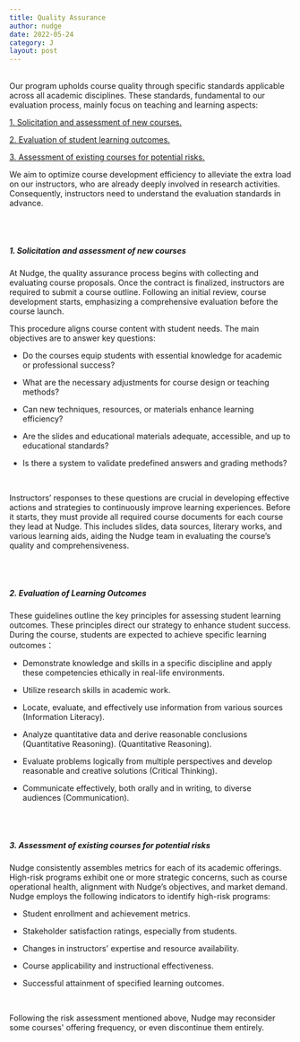```yaml
---
title: Quality Assurance
author: nudge
date: 2022-05-24
category: J
layout: post
---
```


<br>
Our program upholds course quality through specific standards applicable across all academic disciplines. These standards, fundamental to our evaluation process, mainly focus on teaching and learning aspects:

<u>1. Solicitation and assessment of new courses.</u>

<u>2. Evaluation of student learning outcomes.</u>

<u>3. Assessment of existing courses for potential risks.</u>

We aim to optimize course development efficiency to alleviate the extra load on our instructors, who are already deeply involved in research activities. Consequently, instructors need to understand the evaluation standards in advance.

<br>
<br>

##### 1.	Solicitation and assessment of new courses


At Nudge, the quality assurance process begins with collecting and evaluating course proposals. Once the contract is finalized, instructors are required to submit a course outline. Following an initial review, course development starts, emphasizing a comprehensive evaluation before the course launch.

This procedure aligns course content with student needs. The main objectives are to answer key questions:


- Do the courses equip students with essential knowledge for academic or professional success?

- What are the necessary adjustments for course design or teaching methods? 

- Can new techniques, resources, or materials enhance learning efficiency? 

- Are the slides and educational materials adequate, accessible, and up to educational standards? 

- Is there a system to validate predefined answers and grading methods?

<br>

Instructors’ responses to these questions are crucial in developing effective actions and strategies to continuously improve learning experiences. Before it starts, they must provide all required course documents for each course they lead at Nudge. This includes slides, data sources, literary works, and various learning aids, aiding the Nudge team in evaluating the course’s quality and comprehensiveness.

<br>
<br>

##### 2. Evaluation of Learning Outcomes
These guidelines outline the key principles for assessing student learning outcomes. These principles direct our strategy to enhance student success. During the course, students are expected to achieve specific learning outcomes：
  
- Demonstrate knowledge and skills in a specific discipline and apply these competencies ethically in real-life environments.  

- Utilize research skills in academic work.
  
- Locate, evaluate, and effectively use information from various sources (Information Literacy).
  
- Analyze quantitative data and derive reasonable conclusions (Quantitative Reasoning). (Quantitative Reasoning).
  
- Evaluate problems logically from multiple perspectives and develop reasonable and creative solutions (Critical Thinking).

- Communicate effectively, both orally and in writing, to diverse audiences (Communication).


<br>
<br>

##### 3. Assessment of existing courses for potential risks

Nudge consistently assembles metrics for each of its academic offerings. High-risk programs exhibit one or more strategic concerns, such as course operational health, alignment with Nudge’s objectives, and market demand. Nudge employs the following indicators to identify high-risk programs:


- Student enrollment and achievement metrics.

- Stakeholder satisfaction ratings, especially from students.

- Changes in instructors' expertise and resource availability.

- Course applicability and instructional effectiveness.

- Successful attainment of specified learning outcomes. 

<br>

Following the risk assessment mentioned above, Nudge may reconsider some courses' offering frequency, or even discontinue them entirely.


<br>
<br>
